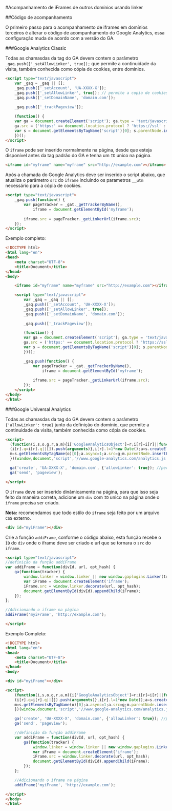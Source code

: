 #Acompanhamento de iFrames de outros domínios usando linker

##Código de acompanhamento

O primeiro passo para o acompanhamento de iframes em domínios terceiros é alterar o código de acompanhamento do Google Analytics, essa configuração muda de acordo com a versão do GA.

###Google Analytics Classic

Todas as chamasdas da tag do GA devem contem o parâmetro `_gaq.push(['_setAllowLinker', true]);` que permite a continuidade da visita, também conhecida como cópia de cookies, entre domínios.

<!-- Tag Base -->
``` html
<script type="text/javascript">
    var _gaq = _gaq || [];
	_gaq.push(['_setAccount', 'UA-XXXX-X']);
	_gaq.push(['_setAllowLinker', true]); // permite a copia de cookies entre dominios
	_gaq.push(['_setDomainName', 'domain.com']);
	
	_gaq.push(['_trackPageview']);

	(function() {
	var ga = document.createElement('script'); ga.type = 'text/javascript'; ga.async = true;
	ga.src = ('https:' == document.location.protocol ? 'https://ssl' : 'http://www') + '.google-analytics.com/u/ga.js';
	var s = document.getElementsByTagName('script')[0]; s.parentNode.insertBefore(ga, s);
	})();
</script>
```

O `iframe` pode ser inserido normalmente na página, desde que esteja disponível antes da tag padrão do GA e tenha um `ID` unico na página.

``` html
<iframe id="myframe" name="myframe" src="http://example.com"></iframe>
```

Após a chamada do Google Analytics deve ser inserido o script abaixo, que atualiza o parâmetro `src` do `iframe` incluindo os parametros `__utm` necessário para a cópia de cookies.

``` html
<script type="text/javascript">
	_gaq.push(function() {
		var pageTracker = _gat._getTrackerByName(),
			iframe = document.getElementById('myframe');
		
		iframe.src = pageTracker._getLinkerUrl(iframe.src);
	});
</script>
```

Exemplo completo:

``` html
<!DOCTYPE html>
<html lang="en">
<head>
    <meta charset="UTF-8">
	<title>Document</title>
</head>
<body>

	<iframe id="myframe" name="myframe" src="http://example.com"></iframe>

	<script type="text/javascript">
		var _gaq = _gaq || [];
		_gaq.push(['_setAccount', 'UA-XXXX-X']);
		_gaq.push(['_setAllowLinker', true]);
		_gaq.push(['_setDomainName', 'domain.com']);
		
		_gaq.push(['_trackPageview']);

		(function() {
		var ga = document.createElement('script'); ga.type = 'text/javascript'; ga.async = true;
		ga.src = ('https:' == document.location.protocol ? 'https://ssl' : 'http://www') + '.google-analytics.com/u/ga.js';
		var s = document.getElementsByTagName('script')[0]; s.parentNode.insertBefore(ga, s);
		})();

		_gaq.push(function() {
			var pageTracker = _gat._getTrackerByName(),
				iframe = document.getElementById('myframe');
			
			iframe.src = pageTracker._getLinkerUrl(iframe.src);
		});
	</script>
</body>
</html>
```

###Google Universal Analytics

Todas as chamasdas da tag do GA devem contem o parâmetro `{'allowLinker': true}` junto da definição do domínio, que permite a continuidade da visita, também conhecida como cópia de cookies.

``` html
<script>
  (function(i,s,o,g,r,a,m){i['GoogleAnalyticsObject']=r;i[r]=i[r]||function(){
  (i[r].q=i[r].q||[]).push(arguments)},i[r].l=1*new Date();a=s.createElement(o),
  m=s.getElementsByTagName(o)[0];a.async=1;a.src=g;m.parentNode.insertBefore(a,m)
  })(window,document,'script','//www.google-analytics.com/analytics.js','ga');

  ga('create', 'UA-XXXX-X', 'domain.com', {'allowLinker': true}); //permitir a copia de cookies
  ga('send', 'pageview');

</script>
```

O `iframe` deve ser inserido dinâmicamente na página, para que isso seja feito da maneira correta, adicione um `div` com `ID` unico na página onde o `iframe` precisa ser criado.

**Nota:** recomendamos que todo estilo do `iframe` seja feito por um arquivo `CSS` externo. 

``` html
<div id="myiFrame"></div>
``` 

Crie a função `addiFrame`, conforme o código abaixo, esta função recebe o `ÌD` do `div` onde o iframe deve ser criado e url que se tornara o `src` do `iframe`.

``` html
<script type="text/javascript">
//definição da função addiFrame
var addiFrame = function(divId, url, opt_hash) {
	ga(function(tracker) {
		window.linker = window.linker || new window.gaplugins.Linker(tracker);
		var iFrame = document.createElement('iframe');
		iFrame.src = window.linker.decorate(url, opt_hash);
		document.getElementById(divId).appendChild(iFrame);
	});
};

//Adicionando o iframe na página
addiFrame('myiFrame', 'http://example.com');

</script>
```

Exemplo Completo:

``` html
<!DOCTYPE html>
<html lang="en">
<head>
	<meta charset="UTF-8">
	<title>Document</title>
</head>
<body>

<div id="myiFrame"></div>

<script>
	(function(i,s,o,g,r,a,m){i['GoogleAnalyticsObject']=r;i[r]=i[r]||function(){
	(i[r].q=i[r].q||[]).push(arguments)},i[r].l=1*new Date();a=s.createElement(o),
	m=s.getElementsByTagName(o)[0];a.async=1;a.src=g;m.parentNode.insertBefore(a,m)
	})(window,document,'script','//www.google-analytics.com/analytics.js','ga');

	ga('create', 'UA-XXXX-X', 'domain.com', {'allowLinker': true}); //permitir a copia de cookies
	ga('send', 'pageview');

	//definição da função addiFrame
	var addiFrame = function(divId, url, opt_hash) {
		ga(function(tracker) {
			window.linker = window.linker || new window.gaplugins.Linker(tracker);
			var iFrame = document.createElement('iframe');
			iFrame.src = window.linker.decorate(url, opt_hash);
			document.getElementById(divId).appendChild(iFrame);
		});
	};

	//Adicionando o iframe na página
	addiFrame('myiFrame', 'http://example.com');

</script>
</body>
</html>
```


